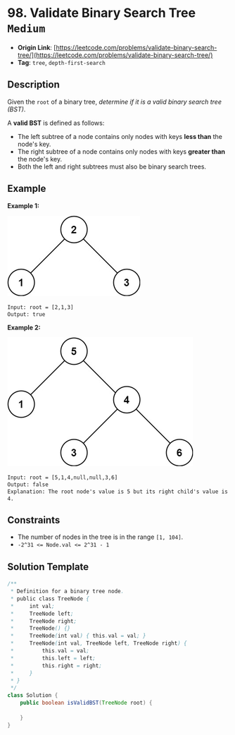# 98. Validate Binary Search Tree `Medium`

- **Origin Link**: [https://leetcode.com/problems/validate-binary-search-tree/](https://leetcode.com/problems/validate-binary-search-tree/)
- **Tag**: `tree`, `depth-first-search`


## Description

Given the `root` of a binary tree, *determine if it is a valid binary search tree (BST)*.

A **valid BST** is defined as follows:

- The left subtree of a node contains only nodes with keys **less than** the node's key.
- The right subtree of a node contains only nodes with keys **greater than** the node's key.
- Both the left and right subtrees must also be binary search trees.


## Example

**Example 1:**

![](./tree1.jpg)

```
Input: root = [2,1,3]
Output: true
```

**Example 2:**

![](./tree2.jpg)

```
Input: root = [5,1,4,null,null,3,6]
Output: false
Explanation: The root node's value is 5 but its right child's value is 4.
```


## Constraints

- The number of nodes in the tree is in the range `[1, 104]`.
- `-2^31 <= Node.val <= 2^31 - 1`


## Solution Template

```java
/**
 * Definition for a binary tree node.
 * public class TreeNode {
 *     int val;
 *     TreeNode left;
 *     TreeNode right;
 *     TreeNode() {}
 *     TreeNode(int val) { this.val = val; }
 *     TreeNode(int val, TreeNode left, TreeNode right) {
 *         this.val = val;
 *         this.left = left;
 *         this.right = right;
 *     }
 * }
 */
class Solution {
    public boolean isValidBST(TreeNode root) {
        
    }
}
```
